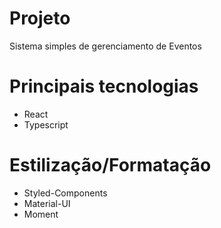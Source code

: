 # Projeto
Sistema simples de gerenciamento de Eventos
# Principais tecnologias
* React
* Typescript
# Estilização/Formatação
* Styled-Components
* Material-UI
* Moment

